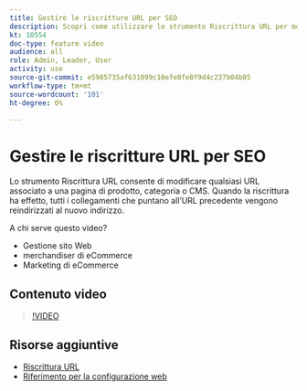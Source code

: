 ```yaml
---
title: Gestire le riscritture URL per SEO
description: Scopri come utilizzare lo strumento Riscrittura URL per modificare qualsiasi URL associato a una pagina di prodotto, categoria o CMS.
kt: 10554
doc-type: feature video
audience: all
role: Admin, Leader, User
activity: use
source-git-commit: e5985735af631099c10efe0fe0f9d4c237b04b85
workflow-type: tm+mt
source-wordcount: '101'
ht-degree: 0%

---
```


# Gestire le riscritture URL per SEO

Lo strumento Riscrittura URL consente di modificare qualsiasi URL associato a una pagina di prodotto, categoria o CMS. Quando la riscrittura ha effetto, tutti i collegamenti che puntano all’URL precedente vengono reindirizzati al nuovo indirizzo.

A chi serve questo video?

- Gestione sito Web
- merchandiser di eCommerce
- Marketing di eCommerce

## Contenuto video

>[!VIDEO](https://video.tv.adobe.com/v/343751?quality=12&learn=on)

## Risorse aggiuntive

- [Riscrittura URL](https://docs.magento.com/user-guide/marketing/url-rewrite.html)
- [Riferimento per la configurazione web](https://docs.magento.com/user-guide/configuration/general/web.html)